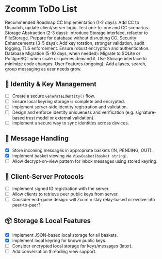 # Zcomm ToDo List

Recommended Roadmap
CC Implementation (1-2 days):
Add CC to Dispatch, update client/server logic.
Test one-to-one and CC scenarios.
Storage Abstraction (2-3 days):
Introduce Storage interface, refactor to FileStorage.
Prepare for database without disrupting CC.
Security Enhancements (3-5 days):
Add key rotation, stronger validation, audit logging, TLS enforcement.
Ensure robust encryption and authentication.
Database Migration (5-10 days, when needed):
Migrate to SQLite or PostgreSQL when scale or queries demand it.
Use Storage interface to minimize code changes.
User Features (ongoing):
Add aliases, search, group messaging as user needs grow.

## 🔐 Identity & Key Management
- [ ] Create a secure `GenerateIdentity()` flow.
- [ ] Ensure local keyring storage is complete and encrypted.
- [ ] Implement server-side identity registration and validation.
- [ ] Design and enforce identity uniqueness and verification (e.g. signature-based trust model or external validation).
- [ ] Implement a secure way to sync identities across devices.

## 💬 Message Handling
- [x] Store incoming messages in appropriate baskets (IN, PENDING, OUT).
- [x] Implement basket viewing via `ViewBasket(basket string)`.
- [ ] Allow decrypt-on-view pattern for inbox messages using stored keyring.

## 🔄 Client-Server Protocols
- [ ] Implement signed ID registration with the server.
- [ ] Allow clients to retrieve peer public keys from server.
- [ ] Consider end-game design: will Zcomm stay relay-based or evolve into peer-to-peer?

## 📦 Storage & Local Features
- [x] Implement JSON-based local storage for all baskets.
- [x] Implement local keyring for known public keys.
- [ ] Consider encrypted local storage for keys/messages (later).
- [ ] Add conversation threading view support.
